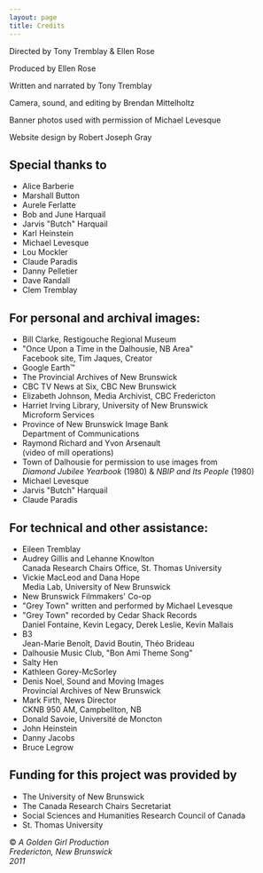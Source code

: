 ```yaml
---
layout: page
title: Credits
---
```


<p>Directed by Tony Tremblay &amp; Ellen Rose</p>
<p>Produced by Ellen Rose</p>
<p>Written and narrated by Tony Tremblay</p>
<p>Camera, sound, and editing by Brendan Mittelholtz</p>
<p>Banner photos used with permission of Michael Levesque</p>
<p>Website design by Robert Joseph Gray</p>

<h2 class="mt-5">
    Special thanks to
</h2>
<ul>
    <li>Alice Barberie</li>
    <li>Marshall Button</li>
    <li>Aurele Ferlatte</li>
    <li>Bob and June Harquail</li>
    <li>Jarvis "Butch" Harquail</li>
    <li>Karl Heinstein</li>
    <li>Michael Levesque</li>
    <li>Lou Mockler</li>
    <li>Claude Paradis</li>
    <li>Danny Pelletier</li>
    <li>Dave Randall</li>
    <li>Clem Tremblay</li>
</ul>

<h2 class="mt-5">
    For personal and archival images:
</h2>
<ul>
    <li>Bill Clarke, Restigouche Regional Museum</li>
    <li>
        "Once Upon a Time in the Dalhousie, NB Area"<br>
        Facebook site, Tim Jaques, Creator
    </li>
    <li>Google Earth&#8482;</li>
    <li>The Provincial Archives of New Brunswick</li>
    <li>CBC TV News at Six, CBC New Brunswick</li>
    <li>Elizabeth Johnson, Media Archivist, CBC Fredericton</li>
    <li>
        Harriet Irving Library, University of New Brunswick<br>
        Microform Services
    </li>
    <li>
        Province of New Brunswick Image Bank<br>
        Department of Communications
    </li>
    <li>
        Raymond Richard and Yvon Arsenault<br>
        (video of mill operations)
    </li>
    <li>
        Town of Dalhousie for permission to use images from<br>
        <em>Diamond Jubilee Yearbook</em> (1980) &amp; <em>NBIP and Its People</em> (1980)
    </li>
    <li>Michael Levesque</li>
    <li>Jarvis "Butch" Harquail</li>
    <li>Claude Paradis</li>
</ul>

<h2 class="mt-5">
    For technical and other assistance:
</h2>
<ul>
    <li>Eileen Tremblay</li>
    <li>
        Audrey Gillis and Lehanne Knowlton<br>
        Canada Research Chairs Office, St. Thomas University
    </li>
    <li>
        Vickie MacLeod and Dana Hope<br>
        Media Lab, University of New Brunswick
    </li>
    <li>New Brunswick Filmmakers' Co-op</li>
    <li>"Grey Town" written and performed by Michael Levesque</li>
    <li>
        "Grey Town" recorded by Cedar Shack Records<br>
        Daniel Fontaine, Kevin Legacy, Derek Leslie, Kevin Mallais
    </li>
    <li>
        B3<br>
        Jean-Marie Beno&icirc;t, David Boutin, Th&eacute;o Brideau
    </li>
    <li>Dalhousie Music Club, "Bon Ami Theme Song"</li>
    <li>Salty Hen</li>
    <li>Kathleen Gorey-McSorley</li>
    <li>
        Denis Noel, Sound and Moving Images<br>
        Provincial Archives of New Brunswick
    </li>
    <li>
        Mark Firth, News Director<br>
        CKNB 950 AM, Campbellton, NB
    </li>
    <li>Donald Savoie, Universit&eacute; de Moncton</li>
    <li>John Heinstein</li>
    <li>Danny Jacobs</li>
    <li>Bruce Legrow</li>
</ul>

<h2 class="mt-5">
    Funding for this project was provided by
</h2>
<ul>
    <li>The University of New Brunswick</li>
    <li>The Canada Research Chairs Secretariat</li>
    <li>Social Sciences and Humanities Research Council of Canada</li>
    <li>St. Thomas University</li>
</ul>

<p class="mt-5"> 
    &copy; <em>A Golden Girl Production</em><br>
    <em>Fredericton, New Brunswick</em><br>
    <em>2011</em>
</p>
